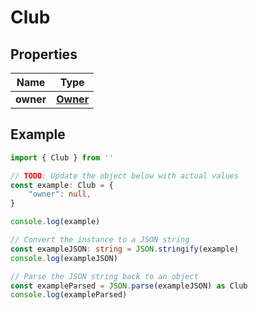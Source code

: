 
# Club


## Properties

Name | Type
------------ | -------------
**owner** | [**Owner**](Owner.md)

## Example

```typescript
import { Club } from ''

// TODO: Update the object below with actual values
const example: Club = {
    "owner": null,
}

console.log(example)

// Convert the instance to a JSON string
const exampleJSON: string = JSON.stringify(example)
console.log(exampleJSON)

// Parse the JSON string back to an object
const exampleParsed = JSON.parse(exampleJSON) as Club
console.log(exampleParsed)
```


